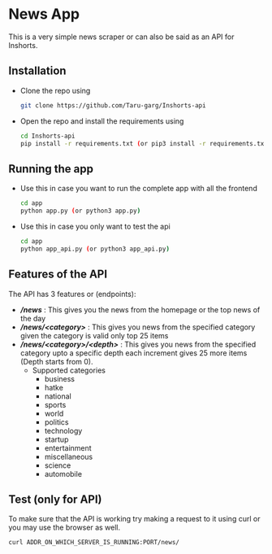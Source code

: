 # News App

This is a very simple news scraper or can also be said as an API for Inshorts.


## Installation ##
 * Clone the repo using
     ```sh
    git clone https://github.com/Taru-garg/Inshorts-api
    ```
 * Open the repo and install the requirements using
 
     ```sh
     cd Inshorts-api
     pip install -r requirements.txt (or pip3 install -r requirements.txt)
     ```
         
## Running the app ##
  * Use this in case you want to run the complete app with all the frontend
    ```sh
    cd app
    python app.py (or python3 app.py)
    ```
   * Use this in case you only want to test the api
      ```sh
      cd app
      python app_api.py (or python3 app_api.py)
      ```
 
## Features of the API ##
The API has 3 features or (endpoints):
  * _**/news**_                      : This gives you the news from the homepage or the top news of the day
  * _**/news/\<category>**_          : This gives you news from the specified category given the category is valid only top 25 items
  * _**/news/\<category>/\<depth>**_ : This gives you news from the specified category upto a specific depth each increment gives 25 more items
                                (Depth starts from 0).
      * Supported categories 
          * business
          * hatke
          * national
          * sports
          * world
          * politics
          * technology
          * startup
          * entertainment
          * miscellaneous
          * science
          * automobile
## Test (only for API) ##
To make sure that the API is working try making a request to it using curl or you may use the browser as well.
```sh
curl ADDR_ON_WHICH_SERVER_IS_RUNNING:PORT/news/
```
